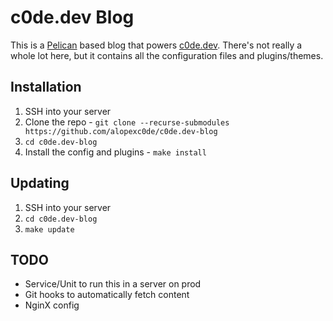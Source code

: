 # c0de.dev Blog


This is a [Pelican](https://getpelican.com) based blog that powers [c0de.dev](https://c0de.dev). 
There's not really a whole lot here, but it contains all the configuration files and plugins/themes.


## Installation

1. SSH into your server
1. Clone the repo - `git clone --recurse-submodules https://github.com/alopexc0de/c0de.dev-blog`
1. `cd c0de.dev-blog`
1. Install the config and plugins - `make install`

## Updating

1. SSH into your server
1. `cd c0de.dev-blog`
1. `make update`

## TODO

* Service/Unit to run this in a server on prod
* Git hooks to automatically fetch content 
* NginX config

